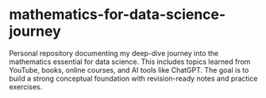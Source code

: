 # mathematics-for-data-science-journey
Personal repository documenting my deep-dive journey into the mathematics essential for data science. This includes topics learned from YouTube, books, online courses, and AI tools like ChatGPT. The goal is to build a strong conceptual foundation with revision-ready notes and practice exercises.
